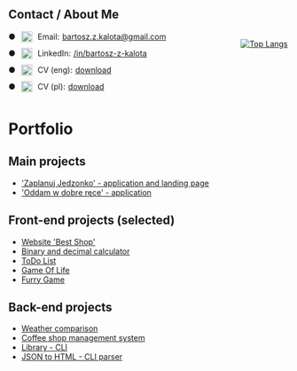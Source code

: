 ## Contact / About Me
<div style="display: flex; justify-content: space-between;">
  <div style="marginright: 15px">
    <div style="display: flex; align-items: center; margin-bottom: 10px;">
      &#9679;
      <img
        src="https://cdn2.iconfinder.com/data/icons/social-media-2259/512/gmail-512.png"
        width="20"
        style="margin: 0 10px 0 10px"
      />
      Email:
      <a
        href="mailto:bartosz.z.kalota@gmail.com"
        style="display: block; margin-left: 5px"
      >bartosz.z.kalota@gmail.com</a>
    </div>
    <div style="display: flex; align-items: center; margin-bottom: 10px">
      &#9679;
      <img
        src="https://www.flaticon.com/svg/static/icons/svg/174/174857.svg"
        width="20"
        style="margin: 0 10px 0 10px"
      />
      LinkedIn:
      <a
        href="https://linkedin.com/in/bartosz-z-kalota"
        style="display: block; margin-left: 5px"
      >/in/bartosz-z-kalota</a>
    </div>
    <div style="display: flex; align-items: center; margin-bottom: 10px">
      &#9679;
      <img
        src="http://bartoszkalota.pl/images/pdf_icon.jpg"
        width="20"
        style="margin: 0 10px 0 10px"
      />
      CV (eng):
      <a
        href="http://bartoszkalota.pl/files/Kalota%20-%20CV%20(IT)%20[eng].pdf"
        style="display: block; margin-left: 5px"
      >download</a>
    </div>
    <div style="display: flex; align-items: center; margin-bottom: 10px">
      &#9679;
      <img
        src="http://bartoszkalota.pl/images/pdf_icon.jpg"
        width="20"
        style="margin: 0 10px 0 10px"
      />
      CV (pl):
      <a
        href="http://bartoszkalota.pl/files/Kalota%20-%20CV%20(IT).pdf"
        style="display: block; margin-left: 5px"
      >download</a>
    </div>
  </div>

  [![Top Langs](https://github-readme-stats.vercel.app/api/top-langs/?username=BartoszKalota&layout=compact&theme=dark)](https://github.com/BartoszKalota/github-readme-stats)
</div>

# Portfolio
## Main projects
* ['Zaplanuj Jedzonko' - application and landing page](https://github.com/BartoszKalota/Zaplanuj-jedzonko)
* ['Oddam w dobre ręce' - application](https://github.com/BartoszKalota/Oddam-w-dobre-rece)

## Front-end projects (selected)
* [Website 'Best Shop'](https://github.com/BartoszKalota/Website-Best-Shop)
* [Binary and decimal calculator](https://github.com/BartoszKalota/Binary-and-decimal-calculator)
* [ToDo List](https://github.com/BartoszKalota/ToDo-List)
* [Game Of Life](https://github.com/BartoszKalota/Game-of-life)
* [Furry Game](https://github.com/BartoszKalota/Furry-game)

## Back-end projects
* [Weather comparison](https://github.com/BartoszKalota/Weather-comparison)
* [Coffee shop management system](https://github.com/BartoszKalota/Coffee-shop-management-system)
* [Library - CLI](https://github.com/BartoszKalota/Library_CLI)
* [JSON to HTML - CLI parser](https://github.com/BartoszKalota/JSON-to-HTML_CLI-parser)